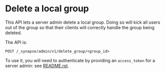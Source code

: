 # Delete a local group

This API lets a server admin delete a local group. Doing so will kick all
users out of the group so that their clients will correctly handle the group
being deleted.

The API is:

```
POST /_synapse/admin/v1/delete_group/<group_id>
```

To use it, you will need to authenticate by providing an `access_token` for a
server admin: see [README.rst](README.rst).
